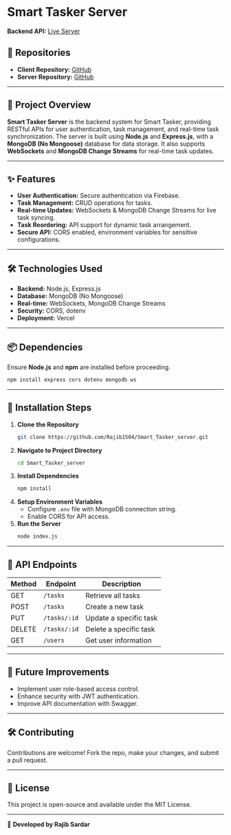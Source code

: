 # Smart Tasker Server

**Backend API:** [Live Server](https://todo-server-three-pi.vercel.app)

## 📂 Repositories

- **Client Repository:** [GitHub](https://github.com/Rajib1504/Smart_Tasker)
- **Server Repository:** [GitHub](https://github.com/Rajib1504/Smart_Tasker_server)

---

## 🚀 Project Overview

**Smart Tasker Server** is the backend system for Smart Tasker, providing RESTful APIs for user authentication, task management, and real-time task synchronization. The server is built using **Node.js** and **Express.js**, with a **MongoDB (No Mongoose)** database for data storage. It also supports **WebSockets** and **MongoDB Change Streams** for real-time task updates.

---

## ✨ Features

- **User Authentication:** Secure authentication via Firebase.
- **Task Management:** CRUD operations for tasks.
- **Real-time Updates:** WebSockets & MongoDB Change Streams for live task syncing.
- **Task Reordering:** API support for dynamic task arrangement.
- **Secure API:** CORS enabled, environment variables for sensitive configurations.

---

## 🛠 Technologies Used

- **Backend:** Node.js, Express.js
- **Database:** MongoDB (No Mongoose)
- **Real-time:** WebSockets, MongoDB Change Streams
- **Security:** CORS, dotenv
- **Deployment:** Vercel

---

## 📦 Dependencies

Ensure **Node.js** and **npm** are installed before proceeding.

```bash
npm install express cors dotenv mongodb ws
```

---

## 🔧 Installation Steps

1. **Clone the Repository**
   ```bash
   git clone https://github.com/Rajib1504/Smart_Tasker_server.git
   ```
2. **Navigate to Project Directory**
   ```bash
   cd Smart_Tasker_server
   ```
3. **Install Dependencies**
   ```bash
   npm install
   ```
4. **Setup Environment Variables**
   - Configure `.env` file with MongoDB connection string.
   - Enable CORS for API access.
5. **Run the Server**
   ```bash
   node index.js
   ```

---

## 📌 API Endpoints

| Method | Endpoint          | Description                      |
|--------|------------------|----------------------------------|
| GET    | `/tasks`         | Retrieve all tasks              |
| POST   | `/tasks`         | Create a new task               |
| PUT    | `/tasks/:id`     | Update a specific task          |
| DELETE | `/tasks/:id`     | Delete a specific task          |
| GET    | `/users`         | Get user information            |

---

## 📌 Future Improvements

- Implement user role-based access control.
- Enhance security with JWT authentication.
- Improve API documentation with Swagger.

---

## 🛠 Contributing

Contributions are welcome! Fork the repo, make your changes, and submit a pull request.

---

## 📜 License

This project is open-source and available under the MIT License.

---

🚀 **Developed by Rajib Sardar**

